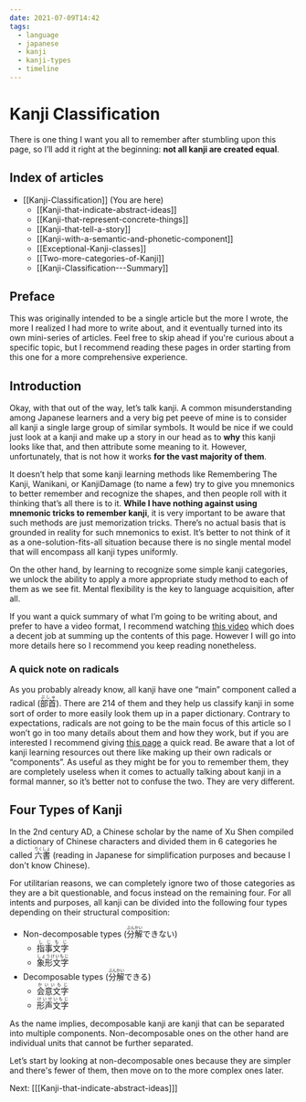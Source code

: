 ```yaml
---
date: 2021-07-09T14:42
tags:
  - language
  - japanese
  - kanji
  - kanji-types
  - timeline
---
```


# Kanji Classification

There is one thing I want you all to remember after stumbling upon this page,
so I’ll add it right at the beginning: **not all kanji are created equal**.

## Index of articles

 * [[Kanji-Classification]] (You are here)
   * [[Kanji-that-indicate-abstract-ideas]]
   * [[Kanji-that-represent-concrete-things]]
   * [[Kanji-that-tell-a-story]]
   * [[Kanji-with-a-semantic-and-phonetic-component]]
   * [[Exceptional-Kanji-classes]]
   * [[Two-more-categories-of-Kanji]]
   * [[Kanji-Classification---Summary]]

## Preface

This was originally intended to be a single article but the more I wrote, the
more I realized I had more to write about, and it eventually turned into its
own mini-series of articles. Feel free to skip ahead if you're curious about
a specific topic, but I recommend reading these pages in order starting from
this one for a more comprehensive experience.

## Introduction

Okay, with that out of the way, let’s talk kanji. A common misunderstanding
among Japanese learners and a very big pet peeve of mine is to consider all
kanji a single large group of similar  symbols. It would be nice if we could
just look at a kanji and make up a story in our head as to **why** this kanji
looks like that, and then attribute some meaning to it. However, unfortunately,
that is not how it works **for the vast majority of them**.

It doesn’t help that some kanji learning methods like Remembering The Kanji,
Wanikani, or KanjiDamage (to name a few) try to give you mnemonics to better
remember and recognize the shapes, and then people roll with it thinking that’s
all there is to it. **While I have nothing against using mnemonic tricks to remember kanji**,
it is very important to be aware that such methods are just memorization tricks.
There’s no actual basis that is grounded in reality for such mnemonics to exist.
It’s better to not think of it as a one-solution-fits-all situation because
there is no single mental model that will encompass all kanji types uniformly.

On the other hand, by learning to recognize some simple kanji categories, we
unlock the ability to apply a more appropriate study method to each of them as
we see fit. Mental flexibility is the key to language acquisition, after all.

If you want a quick summary of what I’m going to be writing about, and prefer to
have a video format, I recommend watching [this video](https://www.youtube.com/watch?v=HOj4zOcNdak)
which does a decent job at summing up the contents of this page. However I will
go into more details here so I recommend you keep reading nonetheless.

### A quick note on radicals

As you probably already know, all kanji have one “main” component called a
radical (<ruby>部首<rt>ぶしゅ</rt></ruby>). There are 214 of them and they help
us classify kanji in some sort of order to more easily look them up in a paper
dictionary. Contrary to expectations, radicals are not going to be the main
focus of this article so I won’t go in too many details about them and how they
work, but if you are interested I recommend giving [this page](https://kanjialive.com/214-traditional-kanji-radicals/)
a quick read. Be aware that a lot of kanji learning resources out there like
making up their own radicals or “components”. As useful as they might be for you
to remember them, they are completely useless when it comes to actually talking
about kanji in a formal manner, so it’s better not to confuse the two. They are
very different.

## Four Types of Kanji

In the 2nd century AD, a Chinese scholar by the name of Xu Shen compiled a
dictionary of Chinese characters and divided them in 6 categories he called
<ruby>六書<rt>りくしょ</rt></ruby> (reading in Japanese for simplification
purposes and because I don't know Chinese).

For utilitarian reasons, we can completely ignore two of those categories as
they are a bit questionable, and focus instead on the remaining four. For all
intents and purposes, all kanji can be divided into the following four types
depending on their structural composition:
 * Non-decomposable types (<ruby>分解<rt>ぶんかい</rt></ruby>できない)
   * <ruby>指事文字<rt>しじもじ</rt></ruby>
   * <ruby>象形文字<rt>しょうけいもじ</rt></ruby>
 * Decomposable types (<ruby>分解<rt>ぶんかい</rt></ruby>できる)
   * <ruby>会意文字<rt>かいいもじ</rt></ruby>
   * <ruby>形声文字<rt>けいせいもじ</rt></ruby>

As the name implies, decomposable kanji are kanji that can be separated into
multiple components. Non-decomposable ones on the other hand are individual
units that cannot be further separated.

Let’s start by looking at non-decomposable ones because they are simpler and
there's fewer of them, then move on to the more complex ones later.

Next: [[[Kanji-that-indicate-abstract-ideas]]]

